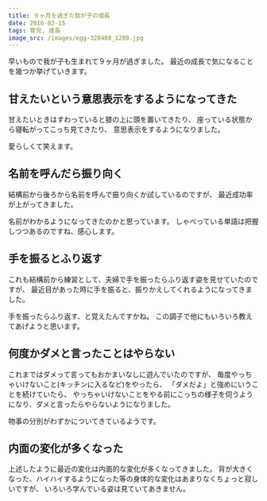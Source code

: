 ```yaml
---
title: ９ヶ月を過ぎた我が子の成長
date: 2016-02-15
tags: 育児, 成長
image_src: /images/egg-328408_1280.jpg
---
```


早いもので我が子も生まれて９ヶ月が過ぎました。
最近の成長で気になることを幾つか挙げていきます。

## 甘えたいという意思表示をするようになってきた

甘えたいときはすわっていると膝の上に頭を置いてきたり、
座っている状態から寝転がってこっち見てきたり、
意思表示をするようになりました。

愛らしくて笑えます。

## 名前を呼んだら振り向く

結構前から後ろから名前を呼んで振り向くか試しているのですが、
最近成功率が上がってきました。

名前がわかるようになってきたのかと思っています。
しゃべっている単語は把握しつつあるのですね、感心します。

## 手を振るとふり返す

これも結構前から練習として、夫婦で手を振ったらふり返す姿を見せていたのですが、
最近目があった時に手を振ると、振りかえしてくれるようになってきました。

手を振ったらふり返す、と覚えたんですかね。
この調子で他にもいろいろ教えてあげようと思います。

## 何度かダメと言ったことはやらない

これまではダメって言ってもおかまいなしに遊んでいたのですが、
毎度やっちゃいけないこと(キッチンに入るなど)をやったら、
「ダメだよ」と強めにいうことを続けていたら、
やっちゃいけないことをやる前にこっちの様子を伺うようになり、ダメと言ったらやらないようになりました。

物事の分別がわずかについてきているようです。

## 内面の変化が多くなった

上述したように最近の変化は内面的な変化が多くなってきました。
背が大きくなった、ハイハイするようになった等の身体的な変化はあまりなくちょっと寂しいですが、
いろいろ学んでいる姿は見ていてあきません。
